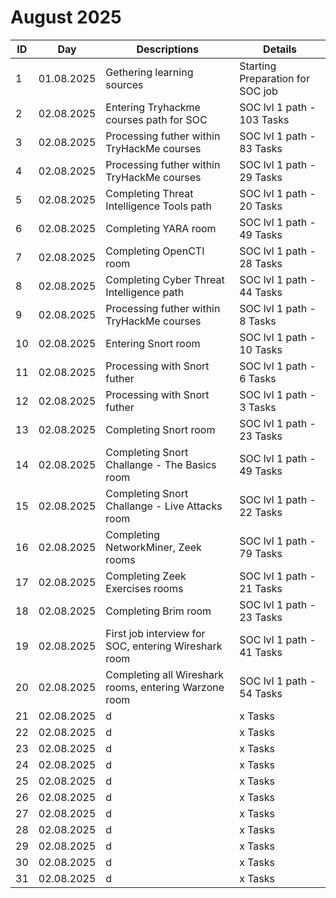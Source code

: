 # August 2025

| ID | Day  | Descriptions | Details |  
| ------------- | ------------- | ------------- | ------------- |
| 1  | 01.08.2025 | Gethering learning sources                      | Starting Preparation for SOC job |
| 2  | 02.08.2025 | Entering Tryhackme courses path for SOC         | SOC lvl 1 path - 103 Tasks |
| 3  | 02.08.2025 | Processing futher within TryHackMe courses      | SOC lvl 1 path - 83 Tasks |
| 4  | 02.08.2025 | Processing futher within TryHackMe courses      | SOC lvl 1 path - 29 Tasks |
| 5  | 02.08.2025 | Completing Threat Intelligence Tools path       | SOC lvl 1 path - 20 Tasks |
| 6  | 02.08.2025 | Completing YARA room                            | SOC lvl 1 path - 49 Tasks |
| 7  | 02.08.2025 | Completing OpenCTI room                         | SOC lvl 1 path - 28 Tasks |
| 8  | 02.08.2025 | Completing Cyber Threat Intelligence path       | SOC lvl 1 path - 44 Tasks |
| 9  | 02.08.2025 | Processing futher within TryHackMe courses      | SOC lvl 1 path - 8  Tasks |
| 10 | 02.08.2025 | Entering Snort room                             | SOC lvl 1 path - 10 Tasks |
| 11 | 02.08.2025 | Processing with Snort futher                    | SOC lvl 1 path - 6  Tasks |
| 12 | 02.08.2025 | Processing with Snort futher                    | SOC lvl 1 path - 3  Tasks |
| 13 | 02.08.2025 | Completing Snort room                           | SOC lvl 1 path - 23 Tasks |
| 14 | 02.08.2025 | Completing Snort Challange - The Basics room    | SOC lvl 1 path - 49 Tasks |
| 15 | 02.08.2025 | Completing Snort Challange - Live Attacks room  | SOC lvl 1 path - 22 Tasks |
| 16 | 02.08.2025 | Completing NetworkMiner, Zeek rooms             | SOC lvl 1 path - 79 Tasks |
| 17 | 02.08.2025 | Completing Zeek Exercises rooms                 | SOC lvl 1 path - 21 Tasks |
| 18 | 02.08.2025 | Completing Brim room                            | SOC lvl 1 path - 23 Tasks |
| 19 | 02.08.2025 | First job interview for SOC, entering Wireshark room | SOC lvl 1 path - 41 Tasks |
| 20 | 02.08.2025 | Completing all Wireshark rooms, entering Warzone room | SOC lvl 1 path - 54 Tasks |
| 21 | 02.08.2025 |  d  |  x Tasks |
| 22 | 02.08.2025 |  d  |  x Tasks |
| 23 | 02.08.2025 |  d  |  x Tasks |
| 24 | 02.08.2025 |  d  |  x Tasks |
| 25 | 02.08.2025 |  d  |  x Tasks |
| 26 | 02.08.2025 |  d  |  x Tasks |
| 27 | 02.08.2025 |  d  |  x Tasks |
| 28 | 02.08.2025 |  d  |  x Tasks |
| 29 | 02.08.2025 |  d  |  x Tasks |
| 30 | 02.08.2025 |  d  |  x Tasks |
| 31 | 02.08.2025 |  d  |  x Tasks |


